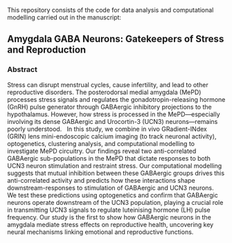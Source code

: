 This repository consists of the code for data analysis and computational modelling carried out in the manuscript:

## Amygdala GABA Neurons: Gatekeepers of Stress and Reproduction ##

### Abstract ###

Stress can disrupt menstrual cycles, cause infertility, and lead to other reproductive disorders. The posterodorsal medial amygdala (MePD) processes stress signals and regulates the gonadotropin-releasing hormone (GnRH) pulse generator through GABAergic inhibitory projections to the hypothalamus. However, how stress is processed in the MePD—especially involving its dense GABAergic and Urocortin-3 (UCN3) neurons—remains poorly understood.
 
In this study, we combine in vivo GRadient-INdex (GRIN) lens mini-endoscopic calcium imaging (to track neuronal activity), optogenetics, clustering analysis, and computational modelling to investigate MePD circuitry. Our findings reveal two anti-correlated GABAergic sub-populations in the MePD that dictate responses to both UCN3 neuron stimulation and restraint stress. Our computational modelling suggests that mutual inhibition between these GABAergic groups drives this anti-correlated activity and predicts how these interactions shape downstream-responses to stimulation of GABAergic and UCN3 neurons.
 
We test these predictions using optogenetics and confirm that GABAergic neurons operate downstream of the UCN3 population, playing a crucial role in transmitting UCN3 signals to regulate luteinising hormone (LH) pulse frequency. Our study is the first to show how GABAergic neurons in the amygdala mediate stress effects on reproductive health, uncovering key neural mechanisms linking emotional and reproductive functions.

